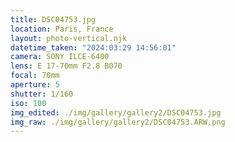 ```yaml
---
title: DSC04753.jpg
location: Paris, France
layout: photo-vertical.njk
datetime_taken: "2024:03:29 14:56:01"
camera: SONY ILCE-6400
lens: E 17-70mm F2.8 B070
focal: 70mm
aperture: 5
shutter: 1/160
iso: 100
img_edited: ./img/gallery/gallery2/DSC04753.jpg
img_raw: ./img/gallery/gallery2/DSC04753.ARW.png
---
```

